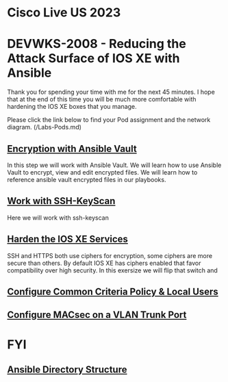 # Cisco Live US 2023
# DEVWKS-2008 - Reducing the Attack Surface of IOS XE with Ansible

Thank you for spending your time with me for the next 45 minutes. I hope that at the end of 
this time you will be much more comfortable with hardening the IOS XE boxes that you manage. 

Please click the link below to find your Pod assignment and the network diagram. 
(/Labs-Pods.md)

## [Encryption with Ansible Vault](/01-Ansible_Vault.md)
In this step we will work with Ansible Vault. We will learn how to use Ansible Vault to encrypt, view 
and edit encrypted files. We will learn how to reference ansible vault encrypted files in our playbooks. 

## [Work with SSH-KeyScan](/02-SSH_Keys.md)
Here we will work with ssh-keyscan 



## [Harden the IOS XE Services](/03-Harden_Services.md)
SSH and HTTPS both use ciphers for encryption, some ciphers are more secure than others. By default IOS XE 
has ciphers enabled that favor compatibility over high security. In this exersize we will flip that switch
and 


## [Configure Common Criteria Policy & Local Users](/04-Local_Auth.md)

## [Configure MACsec on a VLAN Trunk Port](/05-MACsec_PSK.md)
  
# FYI
  
## [Ansible Directory Structure](/Directory_Structure.md)